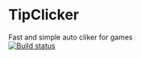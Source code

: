 # TipClicker
Fast and simple auto cliker for games <br>
[![Build status](https://ci.appveyor.com/api/projects/status/vraixd36fwarqkye?svg=true)](https://ci.appveyor.com/project/levohup/tipclicker)

